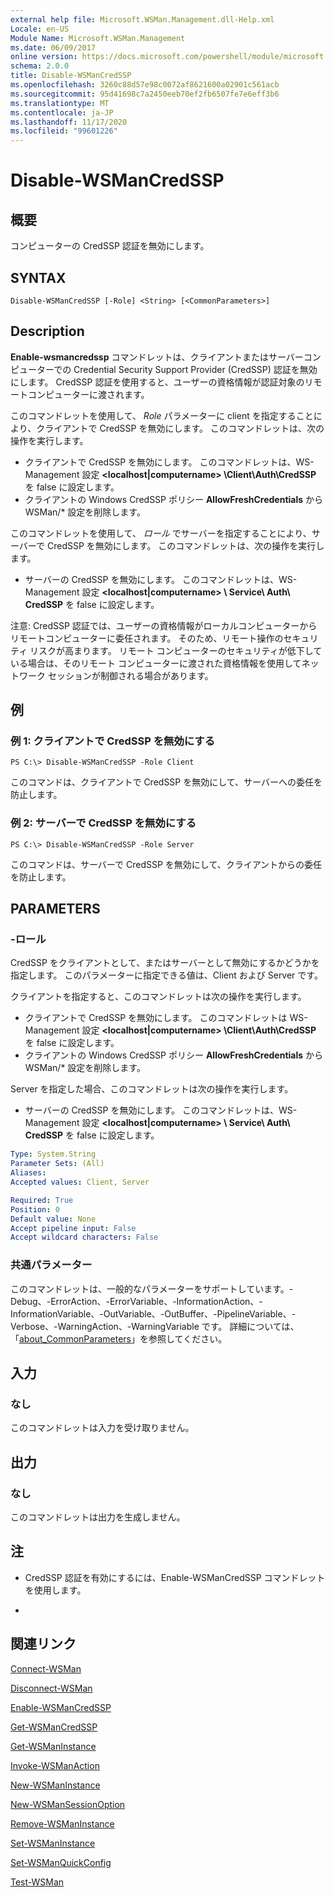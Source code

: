 ```yaml
---
external help file: Microsoft.WSMan.Management.dll-Help.xml
Locale: en-US
Module Name: Microsoft.WSMan.Management
ms.date: 06/09/2017
online version: https://docs.microsoft.com/powershell/module/microsoft.wsman.management/disable-wsmancredssp?view=powershell-7.2&WT.mc_id=ps-gethelp
schema: 2.0.0
title: Disable-WSManCredSSP
ms.openlocfilehash: 3260c88d57e98c0072af8621600a02901c561acb
ms.sourcegitcommit: 95d41698c7a2450eeb70ef2fb6507fe7e6eff3b6
ms.translationtype: MT
ms.contentlocale: ja-JP
ms.lasthandoff: 11/17/2020
ms.locfileid: "99601226"
---
```

# Disable-WSManCredSSP

## 概要
コンピューターの CredSSP 認証を無効にします。

## SYNTAX

```
Disable-WSManCredSSP [-Role] <String> [<CommonParameters>]
```

## Description
**Enable-wsmancredssp** コマンドレットは、クライアントまたはサーバーコンピューターでの Credential Security Support Provider (CredSSP) 認証を無効にします。
CredSSP 認証を使用すると、ユーザーの資格情報が認証対象のリモートコンピューターに渡されます。

このコマンドレットを使用して、 *Role* パラメーターに client を指定することにより、クライアントで CredSSP を無効にします。
このコマンドレットは、次の操作を実行します。

- クライアントで CredSSP を無効にします。 このコマンドレットは、WS-Management 設定 **\<localhost|computername\> \Client\Auth\CredSSP** を false に設定します。
- クライアントの Windows CredSSP ポリシー **AllowFreshCredentials** から WSMan/* 設定を削除します。

このコマンドレットを使用して、 *ロール* でサーバーを指定することにより、サーバーで CredSSP を無効にします。
このコマンドレットは、次の操作を実行します。

- サーバーの CredSSP を無効にします。 このコマンドレットは、WS-Management 設定 **\<localhost|computername\> \ Service\ Auth\ CredSSP** を false に設定します。

注意: CredSSP 認証では、ユーザーの資格情報がローカルコンピューターからリモートコンピューターに委任されます。
そのため、リモート操作のセキュリティ リスクが高まります。
リモート コンピューターのセキュリティが低下している場合は、そのリモート コンピューターに渡された資格情報を使用してネットワーク セッションが制御される場合があります。

## 例

### 例 1: クライアントで CredSSP を無効にする

```
PS C:\> Disable-WSManCredSSP -Role Client
```

このコマンドは、クライアントで CredSSP を無効にして、サーバーへの委任を防止します。

### 例 2: サーバーで CredSSP を無効にする

```
PS C:\> Disable-WSManCredSSP -Role Server
```

このコマンドは、サーバーで CredSSP を無効にして、クライアントからの委任を防止します。

## PARAMETERS

### -ロール
CredSSP をクライアントとして、またはサーバーとして無効にするかどうかを指定します。
このパラメーターに指定できる値は、Client および Server です。

クライアントを指定すると、このコマンドレットは次の操作を実行します。

- クライアントで CredSSP を無効にします。 このコマンドレットは WS-Management 設定 **\<localhost|computername\> \Client\Auth\CredSSP** を false に設定します。
- クライアントの Windows CredSSP ポリシー **AllowFreshCredentials** から WSMan/* 設定を削除します。

Server を指定した場合、このコマンドレットは次の操作を実行します。

- サーバーの CredSSP を無効にします。 このコマンドレットは、WS-Management 設定 **\<localhost|computername\> \ Service\ Auth\ CredSSP** を false に設定します。

```yaml
Type: System.String
Parameter Sets: (All)
Aliases:
Accepted values: Client, Server

Required: True
Position: 0
Default value: None
Accept pipeline input: False
Accept wildcard characters: False
```

### 共通パラメーター
このコマンドレットは、一般的なパラメーターをサポートしています。-Debug、-ErrorAction、-ErrorVariable、-InformationAction、-InformationVariable、-OutVariable、-OutBuffer、-PipelineVariable、-Verbose、-WarningAction、-WarningVariable です。 詳細については、「[about_CommonParameters](https://go.microsoft.com/fwlink/?LinkID=113216)」を参照してください。

## 入力

### なし
このコマンドレットは入力を受け取りません。

## 出力

### なし
このコマンドレットは出力を生成しません。

## 注

* CredSSP 認証を有効にするには、Enable-WSManCredSSP コマンドレットを使用します。

*

## 関連リンク

[Connect-WSMan](Connect-WSMan.md)

[Disconnect-WSMan](Disconnect-WSMan.md)

[Enable-WSManCredSSP](Enable-WSManCredSSP.md)

[Get-WSManCredSSP](Get-WSManCredSSP.md)

[Get-WSManInstance](Get-WSManInstance.md)

[Invoke-WSManAction](Invoke-WSManAction.md)

[New-WSManInstance](New-WSManInstance.md)

[New-WSManSessionOption](New-WSManSessionOption.md)

[Remove-WSManInstance](Remove-WSManInstance.md)

[Set-WSManInstance](Set-WSManInstance.md)

[Set-WSManQuickConfig](Set-WSManQuickConfig.md)

[Test-WSMan](Test-WSMan.md)

